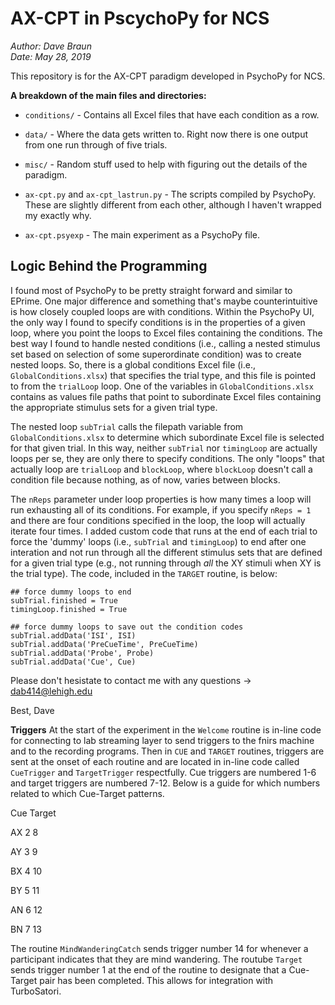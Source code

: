 # AX-CPT in PscychoPy for NCS

*Author: Dave Braun*  
*Date: May 28, 2019*  

This repository is for the AX-CPT paradigm developed in PsychoPy for NCS.  

**A breakdown of the main files and directories:**  

- `conditions/` - Contains all Excel files that have each condition as a row.  
- `data/` - Where the data gets written to. Right now there is one output from one run through of five trials.  
- `misc/` - Random stuff used to help with figuring out the details of the paradigm.  

- `ax-cpt.py` and `ax-cpt_lastrun.py` - The scripts compiled by PsychoPy. These are slightly different from each other, although I haven't wrapped my exactly why.
- `ax-cpt.psyexp` - The main experiment as a PsychoPy file.

## Logic Behind the Programming

I found most of PsychoPy to be pretty straight forward and similar to EPrime. One major difference and something that's maybe counterintuitive is how closely coupled loops are with conditions. Within the PsychoPy UI, the only way I found to specify conditions is in the properties of a given loop, where you point the loops to Excel files containing the conditions. The best way I found to handle nested conditions (i.e., calling a nested stimulus set based on selection of some superordinate condition) was to create nested loops. So, there is a global conditions Excel file (i.e., `GlobalConditions.xlsx`) that specifies the trial type, and this file is pointed to from the `trialLoop` loop. One of the variables in `GlobalConditions.xlsx` contains as values file paths that point to subordinate Excel files containing the appropriate stimulus sets for a given trial type.  

The nested loop `subTrial` calls the filepath variable from `GlobalConditions.xlsx` to determine which subordinate Excel file is selected for that given trial. In this way, neither `subTrial` nor `timingLoop` are actually loops per se, they are only there to specify conditions. The only "loops" that actually loop are `trialLoop` and `blockLoop`, where `blockLoop` doesn't call a condition file because nothing, as of now, varies between blocks.  

The `nReps` parameter under loop properties is how many times a loop will run exhausting all of its conditions. For example, if you specify `nReps = 1` and there are four conditions specified in the loop, the loop will actually iterate four times. I added custom code that runs at the end of each trial to force the 'dummy' loops (i.e., `subTrial` and `timingLoop`) to end after one interation and not run through all the different stimulus sets that are defined for a given trial type (e.g., not running through *all* the XY stimuli when XY is the trial type). The code, included in the `TARGET` routine, is below:  

```
## force dummy loops to end
subTrial.finished = True
timingLoop.finished = True

## force dummy loops to save out the condition codes
subTrial.addData('ISI', ISI)
subTrial.addData('PreCueTime', PreCueTime)
subTrial.addData('Probe', Probe)
subTrial.addData('Cue', Cue)

```

Please don't hesistate to contact me with any questions -> dab414@lehigh.edu

Best,
Dave

**Triggers**
At the start of the experiment in the `Welcome` routine is in-line code for connecting to lab streaming layer to send triggers to the fnirs machine and to the recording programs. Then in `CUE` and `TARGET` routines, triggers are sent at the onset of each routine and are located in in-line code called `CueTrigger` and `TargetTrigger` respectfully. Cue triggers are numbered 1-6 and target triggers are numbered 7-12. Below is a guide for which numbers related to which Cue-Target patterns. 

   Cue  Target

AX 2     8

AY 3     9

BX 4     10

BY 5     11

AN 6     12

BN 7     13

The routine `MindWanderingCatch` sends trigger number 14 for whenever a participant indicates that they are mind wandering.
The routube `Target` sends trigger number 1 at the end of the routine to designate that a Cue-Target pair has been completed. This allows for integration with TurboSatori.
